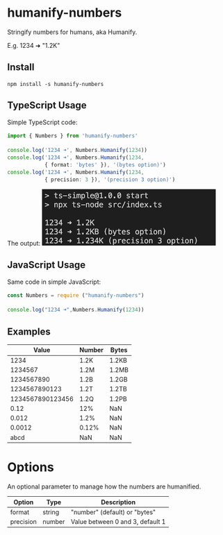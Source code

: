 # humanify-numbers

Stringify numbers for humans, aka Humanify. 

E.g. 1234 ➜ "1.2K"

## Install 

~~~
npm install -s humanify-numbers
~~~

## TypeScript Usage

Simple TypeScript code:
~~~typescript
import { Numbers } from 'humanify-numbers'

console.log('1234 ➜', Numbers.Humanify(1234))
console.log('1234 ➜', Numbers.Humanify(1234, 
            { format: 'bytes' }), '(bytes option)')
console.log('1234 ➜', Numbers.Humanify(1234, 
            { precision: 3 }), '(precision 3 option)')
~~~

The output:
![simple example](https://raw.githubusercontent.com/simplyCoders/humanify-numbers/main/sample.png)

## JavaScript Usage

Same code in simple JavaScript:

~~~javascript
const Numbers = require ("humanify-numbers")

console.log("1234 ➜",Numbers.Humanify(1234))
~~~

## Examples

|Value|Number|Bytes|
|---|---|---|
|1234|1.2K|1.2KB|
|1234567|1.2M|1.2MB|
|1234567890|1.2B|1.2GB|
|1234567890123|1.2T|1.2TB|
|1234567890123456|1.2Q|1.2PB|
|0.12|12%|NaN|
|0.012|1.2%|NaN|
|0.0012|0.12%|NaN|
|abcd|NaN|NaN|

# Options

An optional parameter to manage how the numbers are humanified. 

|Option|Type|Description|
|---|---|---|
|format|string| "number" (default) or "bytes"|
|precision|number| Value between 0 and 3, default 1|
